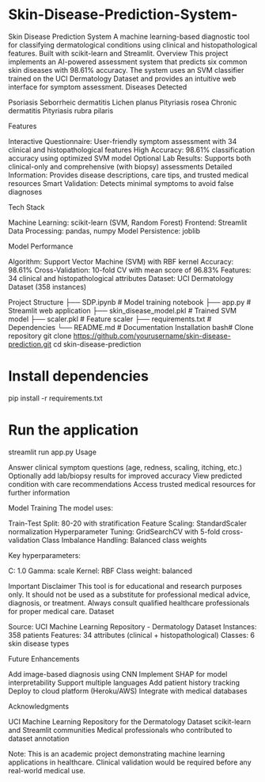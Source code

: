 # Skin-Disease-Prediction-System-
Skin Disease Prediction System
A machine learning-based diagnostic tool for classifying dermatological conditions using clinical and histopathological features. Built with scikit-learn and Streamlit.
Overview
This project implements an AI-powered assessment system that predicts six common skin diseases with 98.61% accuracy. The system uses an SVM classifier trained on the UCI Dermatology Dataset and provides an intuitive web interface for symptom assessment.
Diseases Detected

Psoriasis
Seborrheic dermatitis
Lichen planus
Pityriasis rosea
Chronic dermatitis
Pityriasis rubra pilaris

Features

Interactive Questionnaire: User-friendly symptom assessment with 34 clinical and histopathological features
High Accuracy: 98.61% classification accuracy using optimized SVM model
Optional Lab Results: Supports both clinical-only and comprehensive (with biopsy) assessments
Detailed Information: Provides disease descriptions, care tips, and trusted medical resources
Smart Validation: Detects minimal symptoms to avoid false diagnoses

Tech Stack

Machine Learning: scikit-learn (SVM, Random Forest)
Frontend: Streamlit
Data Processing: pandas, numpy
Model Persistence: joblib

Model Performance

Algorithm: Support Vector Machine (SVM) with RBF kernel
Accuracy: 98.61%
Cross-Validation: 10-fold CV with mean score of 96.83%
Features: 34 clinical and histopathological attributes
Dataset: UCI Dermatology Dataset (358 instances)

Project Structure
├── SDP.ipynb                    # Model training notebook
├── app.py                       # Streamlit web application
├── skin_disease_model.pkl       # Trained SVM model
├── scaler.pkl                   # Feature scaler
├── requirements.txt             # Dependencies
└── README.md                    # Documentation
Installation
bash# Clone repository
git clone https://github.com/yourusername/skin-disease-prediction.git
cd skin-disease-prediction

# Install dependencies
pip install -r requirements.txt

# Run the application
streamlit run app.py
Usage

Answer clinical symptom questions (age, redness, scaling, itching, etc.)
Optionally add lab/biopsy results for improved accuracy
View predicted condition with care recommendations
Access trusted medical resources for further information

Model Training
The model uses:

Train-Test Split: 80-20 with stratification
Feature Scaling: StandardScaler normalization
Hyperparameter Tuning: GridSearchCV with 5-fold cross-validation
Class Imbalance Handling: Balanced class weights

Key hyperparameters:

C: 1.0
Gamma: scale
Kernel: RBF
Class weight: balanced

Important Disclaimer
This tool is for educational and research purposes only. It should not be used as a substitute for professional medical advice, diagnosis, or treatment. Always consult qualified healthcare professionals for proper medical care.
Dataset

Source: UCI Machine Learning Repository - Dermatology Dataset
Instances: 358 patients
Features: 34 attributes (clinical + histopathological)
Classes: 6 skin disease types

Future Enhancements

 Add image-based diagnosis using CNN
 Implement SHAP for model interpretability
 Support multiple languages
 Add patient history tracking
 Deploy to cloud platform (Heroku/AWS)
 Integrate with medical databases

Acknowledgments

UCI Machine Learning Repository for the Dermatology Dataset
scikit-learn and Streamlit communities
Medical professionals who contributed to dataset annotation

Note: This is an academic project demonstrating machine learning applications in healthcare. Clinical validation would be required before any real-world medical use.
